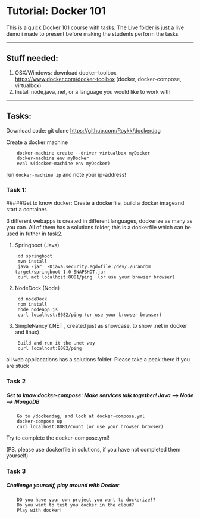 # Tutorial: Docker 101

This is a quick Docker 101 course with tasks.
The Live folder is just a live demo i made to present before making the students perform the tasks

********************************************
## Stuff needed:
1. OSX/Windows: download docker-toolbox  https://www.docker.com/docker-toolbox (docker, docker-compose, virtualbox)
2. Install node,java,.net, or a language you would like to work with
********************************************

## Tasks:

Download code: 
		git clone https://github.com/Roykk/dockerdag

Create a docker machine

		docker-machine create --driver virtualbox myDocker
		docker-machine env myDocker
		eval $(docker-machine env myDocker)

run ```docker-machine ip``` and note your ip-address!

### Task 1:
#####Get to know docker: Create a dockerfile, build a docker imageand start a container.

3 different webapps is created in different languages, dockerize as many as you can.
All of them has a solutions folder, this is a dockerfile which can be used in futher in task2. 

1. Springboot   (Java)

		cd springboot
		mvn install
		java -jar  -Djava.security.egd=file:/dev/./urandom target/springboot-1.0-SNAPSHOT.jar
		curl mot localhost:8081/ping  (or use your browser browser)


2. NodeDock     (Node)

		cd nodeDock
		npm install
		node nodeapp.js
		curl localhost:8082/ping (or use your browser browser)

3. SimpleNancy  (.NET , created just as showcase, to show .net in docker and linux)

		Build and run it the .net way
		curl localhost:8082/ping


all web appliacations has a solutions folder. Please take a peak there if you are stuck


### Task 2
##### Get to know docker-compose: Make services talk together! Java --> Node --> MongoDB

		Go to /dockerdag, and look at docker-compose.yml
		docker-compose up
		curl localhost:8081/count (or use your browser browser)

Try to complete the docker-compose.yml!

(PS. please use  dockerfile in solutions, if you have not completed them yourself)


### Task 3
##### Challenge yourself, play around with Docker

		DO you have your own project you want to dockerize??
		Do you want to test you docker in the cloud?
		Play with docker!

